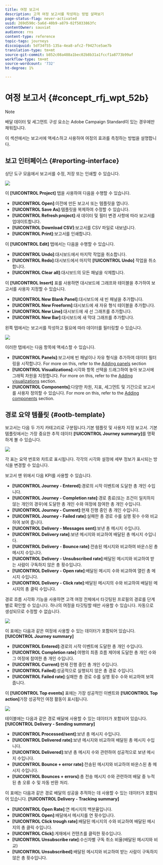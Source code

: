 ```yaml
---
title: 여정 보고서
description: 고객 여정 보고서를 작성하는 방법 살펴보기
page-status-flag: never-activated
uuid: 269d590c-5a6d-40b9-a879-02f5033863fc
contentOwner: sauviat
audience: rns
content-type: reference
topic-tags: journeys
discoiquuid: 5df34f55-135a-4ea8-afc2-f9427ce5ae7b
translation-type: tm+mt
source-git-commit: b852c08a488a1bec02b8b31a1fccf1a8773b99af
workflow-type: tm+mt
source-wordcount: '732'
ht-degree: 1%

---
```



# 여정 보고서 {#concept_rfj_wpt_52b}

>[!NOTE]
>
>배달 데이터 및 세그먼트 구성 요소는 Adobe Campaign Standard이 있는 경우에만 채워집니다.

이 섹션에서는 보고서에 액세스하고 사용하여 여정의 효과를 측정하는 방법을 설명합니다.

## 보고 인터페이스 {#reporting-interface}

상단 도구 모음에서 보고서를 수정, 저장 또는 인쇄할 수 있습니다.

![](../assets/dynamic_report_toolbar.png)

이 **[!UICONTROL Project]** 탭을 사용하여 다음을 수행할 수 있습니다.

* **[!UICONTROL Open]**:이전에 만든 보고서 또는 템플릿을 엽니다.
* **[!UICONTROL Save As]**:템플릿을 복제하여 수정할 수 있습니다.
* **[!UICONTROL Refresh project]**:새 데이터 및 필터 변경 사항에 따라 보고서를 업데이트합니다.
* **[!UICONTROL Download CSV]**:보고서를 CSV 파일로 내보냅니다.
* **[!UICONTROL Print]**:보고서를 인쇄합니다.

이 **[!UICONTROL Edit]** 탭에서는 다음을 수행할 수 있습니다.

* **[!UICONTROL Undo]**:대시보드에서 마지막 작업을 취소합니다.
* **[!UICONTROL Redo]**:대시보드에서 마지막 **[!UICONTROL Undo]** 작업을 취소합니다.
* **[!UICONTROL Clear all]**:대시보드의 모든 패널을 삭제합니다.

이 **[!UICONTROL Insert]** 표를 사용하면 대시보드에 그래프와 테이블을 추가하여 보고서를 사용자 지정할 수 있습니다.

* **[!UICONTROL New Blank Panel]**:대시보드에 새 빈 패널을 추가합니다.
* **[!UICONTROL New Freeform]**:대시보드에 새 자유 형식 테이블을 추가합니다.
* **[!UICONTROL New Line]**:대시보드에 새 선 그래프를 추가합니다.
* **[!UICONTROL New Bar]**:대시보드에 새 막대 그래프를 추가합니다.

왼쪽 탭에서는 보고서를 작성하고 필요에 따라 데이터를 필터링할 수 있습니다.

![](../assets/dynamic_report_interface.png)

이러한 탭에서는 다음 항목에 액세스할 수 있습니다.

* **[!UICONTROL Panels]**:보고서에 빈 패널이나 자유 형식을 추가하여 데이터 필터링을 시작합니다. For more on this, refer to the [Adding panels](../reporting/creating-your-journey-reports.md#adding-panels) section
* **[!UICONTROL Visualizations]**:시각화 항목 선택을 드래그하여 놓아 보고서에 그래픽 차원을 지정합니다. For more on this, refer to the [Adding visualizations](../reporting/creating-your-journey-reports.md#adding-visualizations) section.
* **[!UICONTROL Components]**:다양한 차원, 지표, 세그먼트 및 기간으로 보고서를 사용자 정의할 수 있습니다. For more on this, refer to the [Adding components](../reporting/creating-your-journey-reports.md#adding-components) section.

## 경로 요약 템플릿 {#ootb-template}

보고서는 다음 두 가지 카테고리로 구분됩니다.기본 템플릿 및 사용자 지정 보고서.
기본 템플릿에서는 가장 중요한 추적 데이터 **[!UICONTROL Journey summary]**&#x200B;를 명확하게 볼 수 있습니다.

![](../assets/dynamic_report_journey_8.png)

각 표는 요약 번호와 차트로 표시됩니다. 각각의 시각화 설정에 세부 정보가 표시되는 방식을 변경할 수 있습니다.

보고서 맨 위에서 다음 KPI를 사용할 수 있습니다.

* **[!UICONTROL Journey - Entered]**:경로의 시작 이벤트에 도달한 총 개인 수입니다.
* **[!UICONTROL Journey - Completion rate]**:경로 종료(또는 조건이 일치하지 않는 개인의 경우)에 도달한 총 개인 수와 여정에 참여한 총 개인 수입니다.
* **[!UICONTROL Journey - Current]**:현재 진행 중인 총 개인 수입니다.
* **[!UICONTROL Journey - Failed rate]**:실패한 총 경로 수를 실행 횟수 수와 비교하여 보여 줍니다.
* **[!UICONTROL Delivery - Messages sent]**:보낸 총 메시지 수입니다.
* **[!UICONTROL Delivery rate]**:보낸 메시지와 비교하여 배달된 총 메시지 수입니다.
* **[!UICONTROL Delivery - Bounce rate]**:전송된 메시지와 비교하여 바운스된 총 메시지 수입니다.
* **[!UICONTROL Delivery - Unsubscribed rate]**:배달된 메시지와 비교하여 받는 사람이 구독하지 않은 총 횟수입니다.
* **[!UICONTROL Delivery - Open rate]**:배달된 메시지 수와 비교하여 열린 총 메시지 수입니다.
* **[!UICONTROL Delivery - Click rate]**:배달된 메시지의 수와 비교하여 배달된 메시지의 총 클릭 수입니다.

경로 흐름 시각화 기능을 사용하면 고객 여정 전체에서 타깃팅된 프로필의 경로를 단계별로 확인할 수 있습니다. 하나의 여정을 타깃팅할 때만 사용할 수 있습니다. 자동으로 생성되므로 수정할 수 없습니다.

![](../assets/dynamic_report_journey_10.png)

이 표에는 다음과 같은 여정에 사용할 수 있는 데이터가 포함되어 있습니다. **[!UICONTROL Journey summary]**

* **[!UICONTROL Entered]**:경로의 시작 이벤트에 도달한 총 개인 수입니다.
* **[!UICONTROL Completion rate]**:여행의 최종 흐름 제어에 도달한 총 개인 수와 그 여정에 참여한 총 개인 수입니다.
* **[!UICONTROL Current]**:현재 진행 중인 총 개인 수입니다.
* **[!UICONTROL Failed]**:성공적으로 실행되지 않은 총 경로 수입니다.
* **[!UICONTROL Failed rate]**:실패한 총 경로 수를 실행 횟수 수와 비교하여 보여 줍니다.

이 **[!UICONTROL Top events]** 표에는 가장 성공적인 이벤트와 **[!UICONTROL Top action]**&#x200B;가장 성공적인 여정 활동이 표시됩니다.

![](../assets/dynamic_report_journey_11.png)

테이블에는 다음과 같은 경로 배달에 사용할 수 있는 데이터가 포함되어 있습니다. **[!UICONTROL Delivery - Sending summary]**

* **[!UICONTROL Processed/sent]**:보낸 총 메시지 수입니다.
* **[!UICONTROL Delivered rate]**:보낸 메시지와 비교하여 배달된 총 메시지 수입니다.
* **[!UICONTROL Delivered]**:보낸 총 메시지 수와 관련하여 성공적으로 보낸 메시지 수입니다.
* **[!UICONTROL Bounce + error rate]**:전송된 메시지와 비교하여 바운스된 총 메시지 수입니다.
* **[!UICONTROL Bounces + errors]**:총 전송 메시지 수와 관련하여 배달 중 누적된 총 오류 수 및 자동 반환 처리.

이 표에는 다음과 같은 경로 배달의 성공을 추적하는 데 사용할 수 있는 데이터가 포함되어 있습니다. **[!UICONTROL Delivery - Tracking summary]**

* **[!UICONTROL Open Rate]**:연 메시지의 백분율입니다.
* **[!UICONTROL Open]**:배달에서 메시지를 연 횟수입니다.
* **[!UICONTROL Click trough rate]**:배달된 메시지의 수와 비교하여 배달된 메시지의 총 클릭 수입니다.
* **[!UICONTROL Click]**:게재에서 컨텐츠를 클릭한 횟수입니다.
* **[!UICONTROL Unsubscribe rate]**:수신자별 구독 취소 비율(배달된 메시지와 비교)
* **[!UICONTROL Unsubscribed]**:배달된 메시지와 비교하여 받는 사람이 구독하지 않은 총 횟수입니다.
